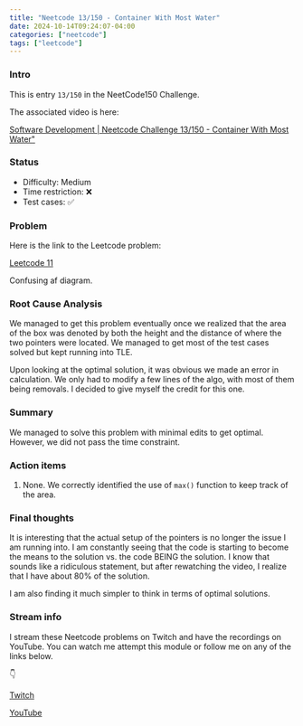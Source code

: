 ```yaml
---
title: "Neetcode 13/150 - Container With Most Water"
date: 2024-10-14T09:24:07-04:00
categories: ["neetcode"]
tags: ["leetcode"]
---
```


### Intro

This is entry `13/150` in the NeetCode150 Challenge.

The associated video is here:

[Software Development | Neetcode Challenge 13/150 - Container With Most Water" ](https://youtu.be/V8zPzv0gvYA)

### Status

- Difficulty: Medium
- Time restriction: ❌
- Test cases: ✅

### Problem

Here is the link to the Leetcode problem:

[Leetcode 11](https://leetcode.com/problems/container-with-most-water/description/)

Confusing af diagram.

### Root Cause Analysis

We managed to get this problem eventually once we realized that the area of the box was denoted by both the height and the distance of where the two pointers were located. We managed to get most of the test cases solved but kept running into TLE.

Upon looking at the optimal solution, it was obvious we made an error in calculation. We only had to modify a few lines of the algo, with most of them being removals. I decided to give myself the credit for this one.

### Summary

We managed to solve this problem with minimal edits to get optimal. However, we did not pass the time constraint.

### Action items

1. None. We correctly identified the use of `max()` function to keep track of the area.

### Final thoughts

It is interesting that the actual setup of the pointers is no longer the issue I am running into. I am constantly seeing that the code is starting to become the means to the solution vs. the code BEING the solution. I know that sounds like a ridiculous statement, but after rewatching the video, I realize that I have about 80% of the solution.

I am also finding it much simpler to think in terms of optimal solutions.

### Stream info

I stream these Neetcode problems on Twitch and have the recordings on YouTube. You can watch me attempt this module or follow me on any of the links below.

👇

[Twitch](https://twitch.tv/Mexpat911)

[YouTube](https://www.youtube.com/@mexpat911)
